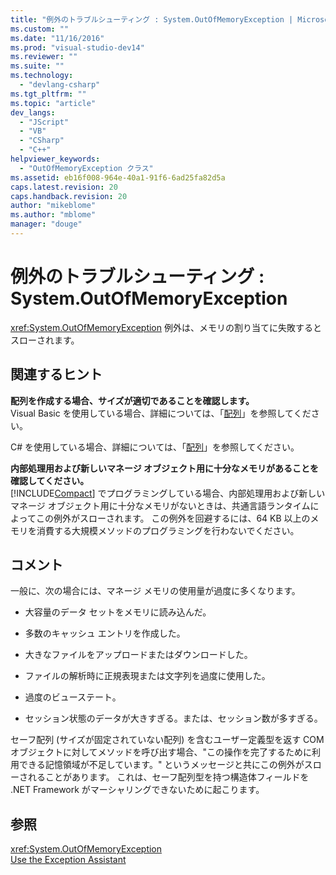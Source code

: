 ```yaml
---
title: "例外のトラブルシューティング : System.OutOfMemoryException | Microsoft Docs"
ms.custom: ""
ms.date: "11/16/2016"
ms.prod: "visual-studio-dev14"
ms.reviewer: ""
ms.suite: ""
ms.technology: 
  - "devlang-csharp"
ms.tgt_pltfrm: ""
ms.topic: "article"
dev_langs: 
  - "JScript"
  - "VB"
  - "CSharp"
  - "C++"
helpviewer_keywords: 
  - "OutOfMemoryException クラス"
ms.assetid: eb16f008-964e-40a1-91f6-6ad25fa82d5a
caps.latest.revision: 20
caps.handback.revision: 20
author: "mikeblome"
ms.author: "mblome"
manager: "douge"
---
```

# 例外のトラブルシューティング : System.OutOfMemoryException
<xref:System.OutOfMemoryException> 例外は、メモリの割り当てに失敗するとスローされます。  
  
## 関連するヒント  
 **配列を作成する場合、サイズが適切であることを確認します。**  
 Visual Basic を使用している場合、詳細については、「[配列](../Topic/Arrays%20in%20Visual%20Basic.md)」を参照してください。  
  
 C\# を使用している場合、詳細については、「[配列](../Topic/Arrays%20\(C%23%20Programming%20Guide\).md)」を参照してください。  
  
 **内部処理用および新しいマネージ オブジェクト用に十分なメモリがあることを確認してください。**  
 [!INCLUDE[Compact](../misc/includes/compact_md.md)] でプログラミングしている場合、内部処理用および新しいマネージ オブジェクト用に十分なメモリがないときは、共通言語ランタイムによってこの例外がスローされます。 この例外を回避するには、64 KB 以上のメモリを消費する大規模メソッドのプログラミングを行わないでください。  
  
## コメント  
 一般に、次の場合には、マネージ メモリの使用量が過度に多くなります。  
  
-   大容量のデータ セットをメモリに読み込んだ。  
  
-   多数のキャッシュ エントリを作成した。  
  
-   大きなファイルをアップロードまたはダウンロードした。  
  
-   ファイルの解析時に正規表現または文字列を過度に使用した。  
  
-   過度のビューステート。  
  
-   セッション状態のデータが大きすぎる。または、セッション数が多すぎる。  
  
 セーフ配列 \(サイズが固定されていない配列\) を含むユーザー定義型を返す COM オブジェクトに対してメソッドを呼び出す場合、"この操作を完了するために利用できる記憶領域が不足しています。" というメッセージと共にこの例外がスローされることがあります。 これは、セーフ配列型を持つ構造体フィールドを .NET Framework がマーシャリングできないために起こります。  
  
## 参照  
 <xref:System.OutOfMemoryException>   
 [Use the Exception Assistant](../Topic/How%20to:%20Use%20the%20Exception%20Assistant.md)
